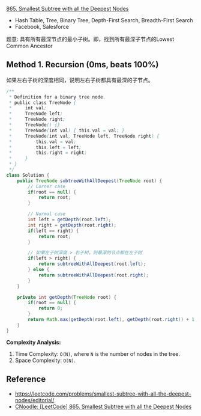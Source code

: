 [865. Smallest Subtree with all the Deepest Nodes]()

* Hash Table, Tree, Binary Tree, Depth-First Search, Breadth-First Search
* Facebook, Salesforce

题意: 具有所有最深节点的最小子树。即，找到所有最深子节点的Lowest Common Ancestor


## Method 1. Recursion (0ms, beats 100%)
如果左右子树的深度相同，说明左右子树都具有最深的子节点。
```java
/**
 * Definition for a binary tree node.
 * public class TreeNode {
 *     int val;
 *     TreeNode left;
 *     TreeNode right;
 *     TreeNode() {}
 *     TreeNode(int val) { this.val = val; }
 *     TreeNode(int val, TreeNode left, TreeNode right) {
 *         this.val = val;
 *         this.left = left;
 *         this.right = right;
 *     }
 * }
 */
class Solution {
    public TreeNode subtreeWithAllDeepest(TreeNode root) {
        // Corner case
        if(root == null) {
            return root;
        }

        // Normal case
        int left = getDepth(root.left);
        int right = getDepth(root.right);
        if(left == right) {
            return root;
        }

        // 如果左子树深度 > 右子树，则最深的节点都在左子树
        if(left > right) {
            return subtreeWithAllDeepest(root.left);
        } else {
            return subtreeWithAllDeepest(root.right);
        }
    }

    private int getDepth(TreeNode root) {
        if(root == null) {
            return 0;
        }
        return Math.max(getDepth(root.left), getDepth(root.right)) + 1;
    }
}
```
**Complexity Analysis:**
1. Time Complexity: `O(N)`, where `N` is the number of nodes in the tree.
2. Space Complexity: `O(N)`.


## Reference
* https://leetcode.com/problems/smallest-subtree-with-all-the-deepest-nodes/editorial/
* [CNoodle: [LeetCode] 865. Smallest Subtree with all the Deepest Nodes](https://www.cnblogs.com/cnoodle/p/14128583.html)
